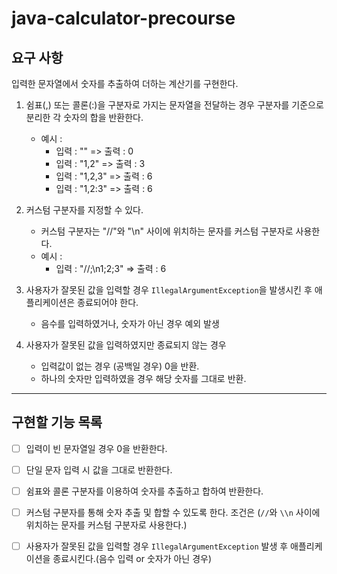 # java-calculator-precourse

## 요구 사항
입력한 문자열에서 숫자를 추출하여 더하는 계산기를 구현한다.

1. 쉼표(,) 또는 콜론(:)을 구분자로 가지는 문자열을 전달하는 경우 구분자를 기준으로 분리한 각 숫자의 합을 반환한다.
    - 예시 :
        - 입력 : "" => 출력 : 0
        - 입력 : "1,2" => 출력 : 3
        - 입력 : "1,2,3" => 출력 : 6
        - 입력 : "1,2:3" => 출력 : 6

2. 커스텀 구분자를 지정할 수 있다.
    - 커스텀 구분자는 "//"와 "\\n" 사이에 위치하는 문자를 커스텀 구분자로 사용한다.
    - 예시 :
        - 입력 : "//;\n1;2;3" => 출력 : 6

3. 사용자가 잘못된 값을 입력할 경우 `IllegalArgumentException`을 발생시킨 후 애플리케이션은 종료되어야 한다.
    - 음수를 입력하였거나, 숫자가 아닌 경우 예외 발생

4. 사용자가 잘못된 값을 입력하였지만 종료되지 않는 경우
    - 입력값이 없는 경우 (공백일 경우) 0을 반환.
    - 하나의 숫자만 입력하였을 경우 해당 숫자를 그대로 반환.
___

## 구현할 기능 목록
- [ ] 입력이 빈 문자열일 경우 0을 반환한다.
- [ ] 단일 문자 입력 시 값을 그대로 반환한다. 
- [ ] 쉼표와 콜론 구분자를 이용하여 숫자를 추출하고 합하여 반환한다.
- [ ] 커스텀 구분자를 통해 숫자 추출 및 합할 수 있도록 한다. 조건은 (`//`와 `\\n` 사이에 위치하는 문자를 커스텀 구분자로 사용한다.)
- [ ] 사용자가 잘못된 값을 입력할 경우 `IllegalArgumentException` 발생 후 애플리케이션을 종료시킨다.(음수 입력 or 숫자가 아닌 경우)


